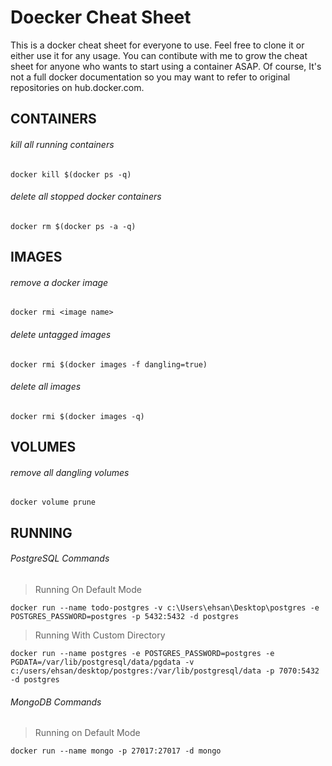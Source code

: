 # Doecker Cheat Sheet

This is a docker cheat sheet for everyone to use. Feel free to clone it or either use it for any usage.
You can contibute with me to grow the cheat sheet for anyone who wants to start using a container ASAP.
Of course, It's not a full docker documentation so you may want to refer to original repositories on hub.docker.com.

## CONTAINERS

###### kill all running containers

```
docker kill $(docker ps -q)
```

###### delete all stopped docker containers

```
docker rm $(docker ps -a -q)
```

## IMAGES 

###### remove a docker image

```
docker rmi <image name>
```

###### delete untagged images

```
docker rmi $(docker images -f dangling=true)
```

###### delete all images

```
docker rmi $(docker images -q)
```

## VOLUMES

###### remove all dangling volumes

```
docker volume prune
```

## RUNNING

###### PostgreSQL Commands
>Running On Default Mode

```
docker run --name todo-postgres -v c:\Users\ehsan\Desktop\postgres -e POSTGRES_PASSWORD=postgres -p 5432:5432 -d postgres
```

>Running With Custom Directory

```
docker run --name postgres -e POSTGRES_PASSWORD=postgres -e PGDATA=/var/lib/postgresql/data/pgdata -v c:/users/ehsan/desktop/postgres:/var/lib/postgresql/data -p 7070:5432 -d postgres
```

###### MongoDB Commands

>Running on Default Mode

```
docker run --name mongo -p 27017:27017 -d mongo 
```
